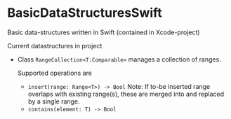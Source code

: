 # BasicDataStructuresSwift
Basic data-structures written in Swift (contained in Xcode-project)



Current datastructures in project

- Class `RangeCollection<T:Comparable>` manages a collection of ranges.

  Supported operations are

  - `insert(range: Range<T>) -> Bool`
    Note: If to-be inserted range overlaps with existing range(s), these are merged into and replaced by a single range. 
  - `contains(element: T) -> Bool`

